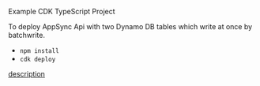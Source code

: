 Example CDK TypeScript Project

To deploy AppSync Api with two Dynamo DB tables which write at once by batchwrite.

* `npm install`
* `cdk deploy`

[description](https://figmentresearch.com/aws/cdkappsync-dynamo-batchwrite-multitable)